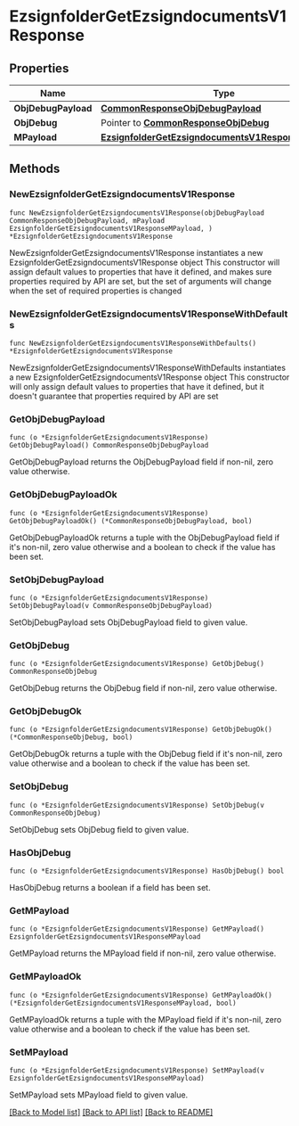 # EzsignfolderGetEzsigndocumentsV1Response

## Properties

Name | Type | Description | Notes
------------ | ------------- | ------------- | -------------
**ObjDebugPayload** | [**CommonResponseObjDebugPayload**](CommonResponseObjDebugPayload.md) |  | 
**ObjDebug** | Pointer to [**CommonResponseObjDebug**](CommonResponseObjDebug.md) |  | [optional] 
**MPayload** | [**EzsignfolderGetEzsigndocumentsV1ResponseMPayload**](EzsignfolderGetEzsigndocumentsV1ResponseMPayload.md) |  | 

## Methods

### NewEzsignfolderGetEzsigndocumentsV1Response

`func NewEzsignfolderGetEzsigndocumentsV1Response(objDebugPayload CommonResponseObjDebugPayload, mPayload EzsignfolderGetEzsigndocumentsV1ResponseMPayload, ) *EzsignfolderGetEzsigndocumentsV1Response`

NewEzsignfolderGetEzsigndocumentsV1Response instantiates a new EzsignfolderGetEzsigndocumentsV1Response object
This constructor will assign default values to properties that have it defined,
and makes sure properties required by API are set, but the set of arguments
will change when the set of required properties is changed

### NewEzsignfolderGetEzsigndocumentsV1ResponseWithDefaults

`func NewEzsignfolderGetEzsigndocumentsV1ResponseWithDefaults() *EzsignfolderGetEzsigndocumentsV1Response`

NewEzsignfolderGetEzsigndocumentsV1ResponseWithDefaults instantiates a new EzsignfolderGetEzsigndocumentsV1Response object
This constructor will only assign default values to properties that have it defined,
but it doesn't guarantee that properties required by API are set

### GetObjDebugPayload

`func (o *EzsignfolderGetEzsigndocumentsV1Response) GetObjDebugPayload() CommonResponseObjDebugPayload`

GetObjDebugPayload returns the ObjDebugPayload field if non-nil, zero value otherwise.

### GetObjDebugPayloadOk

`func (o *EzsignfolderGetEzsigndocumentsV1Response) GetObjDebugPayloadOk() (*CommonResponseObjDebugPayload, bool)`

GetObjDebugPayloadOk returns a tuple with the ObjDebugPayload field if it's non-nil, zero value otherwise
and a boolean to check if the value has been set.

### SetObjDebugPayload

`func (o *EzsignfolderGetEzsigndocumentsV1Response) SetObjDebugPayload(v CommonResponseObjDebugPayload)`

SetObjDebugPayload sets ObjDebugPayload field to given value.


### GetObjDebug

`func (o *EzsignfolderGetEzsigndocumentsV1Response) GetObjDebug() CommonResponseObjDebug`

GetObjDebug returns the ObjDebug field if non-nil, zero value otherwise.

### GetObjDebugOk

`func (o *EzsignfolderGetEzsigndocumentsV1Response) GetObjDebugOk() (*CommonResponseObjDebug, bool)`

GetObjDebugOk returns a tuple with the ObjDebug field if it's non-nil, zero value otherwise
and a boolean to check if the value has been set.

### SetObjDebug

`func (o *EzsignfolderGetEzsigndocumentsV1Response) SetObjDebug(v CommonResponseObjDebug)`

SetObjDebug sets ObjDebug field to given value.

### HasObjDebug

`func (o *EzsignfolderGetEzsigndocumentsV1Response) HasObjDebug() bool`

HasObjDebug returns a boolean if a field has been set.

### GetMPayload

`func (o *EzsignfolderGetEzsigndocumentsV1Response) GetMPayload() EzsignfolderGetEzsigndocumentsV1ResponseMPayload`

GetMPayload returns the MPayload field if non-nil, zero value otherwise.

### GetMPayloadOk

`func (o *EzsignfolderGetEzsigndocumentsV1Response) GetMPayloadOk() (*EzsignfolderGetEzsigndocumentsV1ResponseMPayload, bool)`

GetMPayloadOk returns a tuple with the MPayload field if it's non-nil, zero value otherwise
and a boolean to check if the value has been set.

### SetMPayload

`func (o *EzsignfolderGetEzsigndocumentsV1Response) SetMPayload(v EzsignfolderGetEzsigndocumentsV1ResponseMPayload)`

SetMPayload sets MPayload field to given value.



[[Back to Model list]](../README.md#documentation-for-models) [[Back to API list]](../README.md#documentation-for-api-endpoints) [[Back to README]](../README.md)


